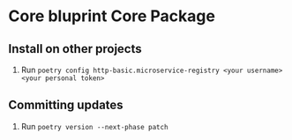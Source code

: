 # Core bluprint Core Package
## Install on other projects
1. Run `poetry config http-basic.microservice-registry <your username> <your personal token>`

## Committing updates
1. Run `poetry version --next-phase patch`
